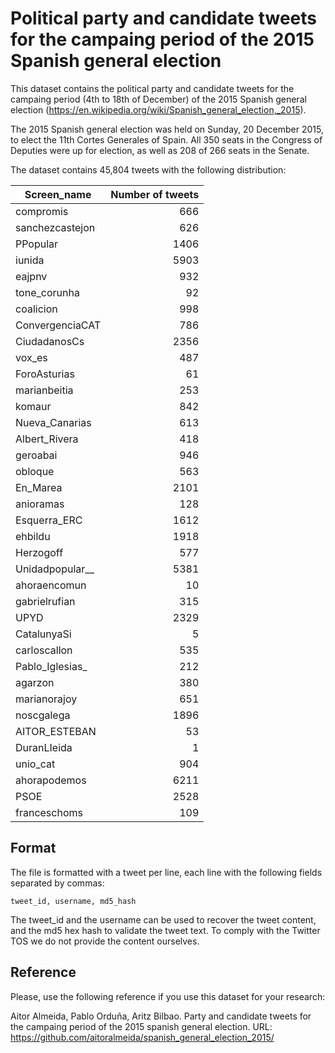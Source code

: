 # Political party and candidate tweets for the campaing period of the 2015 Spanish general election
This dataset contains the political party and candidate tweets for the campaing period (4th to 18th of December) of the 2015 Spanish general election (https://en.wikipedia.org/wiki/Spanish_general_election,_2015).

The 2015 Spanish general election was held on Sunday, 20 December 2015, to elect the 11th Cortes Generales of Spain. All 350 seats in the Congress of Deputies were up for election, as well as 208 of 266 seats in the Senate.

The dataset contains 45,804 tweets with the following distribution:

| Screen_name   | Number of tweets  |
| ------------- | -----:|
| compromis     | 666   |
| sanchezcastejon |   626 |
| PPopular |    1406 |
|iunida|5903| 
|eajpnv|932| 
|tone_corunha|92| 
|coalicion|998| 
|ConvergenciaCAT|786| 
|CiudadanosCs|2356| 
|vox_es|487| 
|ForoAsturias|61| 
|marianbeitia|253| 
|komaur|842| 
|Nueva_Canarias|613| 
|Albert_Rivera|418| 
|geroabai|946| 
|obloque|563| 
|En_Marea|2101| 
|anioramas|128| 
|Esquerra_ERC|1612| 
|ehbildu|1918| 
|Herzogoff|577| 
|Unidadpopular__|5381| 
|ahoraencomun|10| 
|gabrielrufian|315| 
|UPYD|2329| 
|CatalunyaSi|5| 
|carloscallon|535| 
|Pablo_Iglesias_|212| 
|agarzon|380| 
|marianorajoy|651| 
|noscgalega|1896| 
|AITOR_ESTEBAN|53| 
|DuranLIeida|1| 
|unio_cat|904| 
|ahorapodemos|6211| 
|PSOE|2528| 
|franceschoms|109|
  


## Format

The file is formatted with a tweet per line, each line with the following fields separated by commas:

```
tweet_id, username, md5_hash
```

The tweet_id and the username can be used to recover the tweet content, and the md5 hex hash to validate the tweet text. To comply with the Twitter TOS we do not provide the content ourselves.

## Reference

Please, use the following reference if you use this dataset for your research:

Aitor Almeida, Pablo Orduña, Aritz Bilbao. 
Party and candidate tweets for the campaing period of the 2015 spanish general election. 
URL: https://github.com/aitoralmeida/spanish_general_election_2015/
